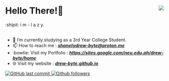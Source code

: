 <html>

<h1>
Hello There!👋 <img src = "https://komarev.com/ghpvc/?username=drew-bytel&color=191919&label=Profile%20Views&style=for-the-badge" align="right"/>
  
</h1>

  

<body>
   :shipit:  i m  -  l a z y.
  <br><br>


- 🌱 I’m currently studying as a 3rd Year College Student. 
- 📫 How to reach me : <b><i>shanetydrew-byte@proton.me</i></b>
- :bowtie: Visit my Portfolio : <a href="https://sites.google.com/neu.edu.ph/drew-byte/home"> <b><i>https://sites.google.com/neu.edu.ph/drew-byte/home</i></b>
- 🌐 Visit my website : <a href="https://drew-byte.github.io/"> <b><i>drew-byte.github.io</i></b>
  <br>
 

![GitHub last commit](https://img.shields.io/github/last-commit/drew-byte/java_code?label=last%20commit%20in%20java%20repo&style=flat-square)
![Github followers](https://img.shields.io/github/followers/drew-byte?color=blue&style=flat-square)
</body>
</html>


